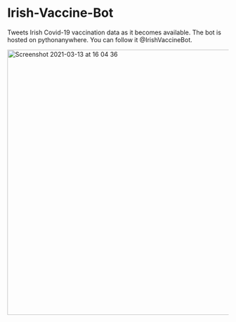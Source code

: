 # Irish-Vaccine-Bot
Tweets Irish Covid-19 vaccination data as it becomes available. The bot is hosted on pythonanywhere. You can follow it @IrishVaccineBot.

<img width="605" alt="Screenshot 2021-03-13 at 16 04 36" src="https://user-images.githubusercontent.com/70916204/111036617-f8e7ff00-8417-11eb-9196-e2246fe72640.png">


